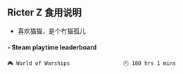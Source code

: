## Ricter Z 食用说明
- 喜欢猫猫，是个冇猫孤儿

<!-- steam-box start -->
#### - Steam playtime leaderboard
```text
🎮 World of Warships                 🕘 180 hrs 1 mins
```
<!-- Powered by https://github.com/YouEclipse/steam-box . -->
<!-- steam-box end -->
